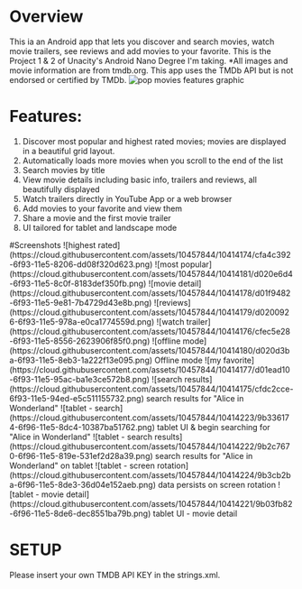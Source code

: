 # Overview
This ia an Android app that lets you discover and search movies, watch movie trailers, see reviews and add movies to your favorite. This is the Project 1 & 2 of Unacity's Android Nano Degree I'm taking. 
*All images and movie information are from tmdb.org. This app uses the TMDb API but is not endorsed or certified by TMDb.
![pop movies features graphic](https://cloud.githubusercontent.com/assets/10457844/10471730/bb8ba7ea-71e6-11e5-9443-3bb96435db85.png)
# Features:
<ol>
<li> Discover most popular and highest rated movies; movies are displayed in a beautiful grid layout.</li>
<li> Automatically loads more movies when you scroll to the end of the list
<li> Search movies by title </li>
<li> View movie details including basic info, trailers and reviews, all beautifully displayed </li>
<li> Watch trailers directly in YouTube App or a web browser</li>
<li> Add movies to your favorite and view them </li>
<li> Share a movie and the first movie trailer </li>
<li> UI tailored for tablet and landscape mode </li>
</ol>
#Screenshots
![highest rated](https://cloud.githubusercontent.com/assets/10457844/10414174/cfa4c392-6f93-11e5-8206-dd08f320d623.png)
![most popular](https://cloud.githubusercontent.com/assets/10457844/10414181/d020e6d4-6f93-11e5-8c0f-8183def350fb.png)
![movie detail](https://cloud.githubusercontent.com/assets/10457844/10414178/d01f9482-6f93-11e5-9e81-7b4729d43e8b.png)
![reviews](https://cloud.githubusercontent.com/assets/10457844/10414179/d0200926-6f93-11e5-978a-e0ca1774559d.png)
![watch trailer](https://cloud.githubusercontent.com/assets/10457844/10414176/cfec5e28-6f93-11e5-8556-2623906f85f0.png)
![offline mode](https://cloud.githubusercontent.com/assets/10457844/10414180/d020d3ba-6f93-11e5-8eb3-1a222f13e095.png)
Offline mode
![my favorite](https://cloud.githubusercontent.com/assets/10457844/10414177/d01ead10-6f93-11e5-95ac-ba1e3ce572b8.png)
![search results](https://cloud.githubusercontent.com/assets/10457844/10414175/cfdc2cce-6f93-11e5-94ed-e5c511155732.png)
search results for "Alice in Wonderland"
![tablet - search](https://cloud.githubusercontent.com/assets/10457844/10414223/9b336174-6f96-11e5-8dc4-10387ba51762.png) tablet UI & begin searching for "Alice in Wonderland" 
![tablet - search results](https://cloud.githubusercontent.com/assets/10457844/10414222/9b2c7670-6f96-11e5-819e-531ef2d28a39.png) search results for "Alice in Wonderland" on tablet
![tablet - screen rotation](https://cloud.githubusercontent.com/assets/10457844/10414224/9b3cb2ba-6f96-11e5-8de3-36d04e152aeb.png) data persists on screen rotation 
![tablet - movie detail](https://cloud.githubusercontent.com/assets/10457844/10414221/9b03fb82-6f96-11e5-8de6-dec8551ba79b.png)
tablet UI - movie detail

# SETUP
Please insert your own TMDB API KEY in the strings.xml.
